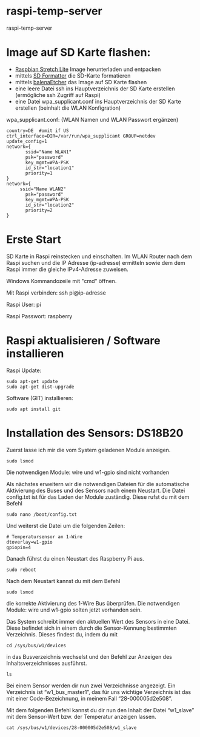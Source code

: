 # raspi-temp-server
raspi-temp-server


# Image auf SD Karte flashen:
- [Raspbian Stretch Lite](https://www.raspberrypi.org/downloads/raspbian/) Image herunterladen und entpacken
- mittels [SD Formatter](https://www.chip.de/downloads/SD-Formatter_72605634.html) die SD-Karte formatieren
- mittels [balenaEtcher](https://www.balena.io/etcher/) das Image auf SD Karte flashen
- eine leere Datei ssh ins Hauptverzeichnis der SD Karte erstellen (ermögliche ssh Zugriff auf Raspi)
- eine Datei wpa_supplicant.conf ins Hauptverzeichnis der SD Karte erstellen (beinhalt die WLAN Konfigration)

wpa_supplicant.conf: (WLAN Namen und WLAN Passwort ergänzen)
```
country=DE  #omit if US
ctrl_interface=DIR=/var/run/wpa_supplicant GROUP=netdev
update_config=1
network={
       ssid="Name WLAN1"
       psk="password"
       key_mgmt=WPA-PSK
       id_str="location1"
       priority=1
}
network={
     ssid="Name WLAN2"
       psk="password"
       key_mgmt=WPA-PSK
       id_str="location2"
       priority=2
}
```

# Erste Start
SD Karte in Raspi reinstecken und einschalten.
Im WLAN Router nach dem Raspi suchen und die IP Adresse (ip-adresse) ermitteln sowie dem dem Raspi immer die gleiche IPv4-Adresse zuweisen.

Windows Kommandozeile mit "cmd" öffnen.

Mit Raspi verbinden: ssh pi@ip-adresse

Raspi User: pi

Raspi Passwort: raspberry

# Raspi aktualisieren / Software installieren
Raspi Update: 
```
sudo apt-get update
sudo apt-get dist-upgrade
```
Software (GIT) installieren:
```
sudo apt install git
```

# Installation des Sensors: DS18B20
Zuerst lasse ich mir die vom System geladenen Module anzeigen.
```
sudo lsmod
```
Die notwendigen Module: wire und w1-gpio sind nicht vorhanden


Als nächstes erweitern wir die notwendigen Dateien für die automatische Aktivierung des Buses und des Sensors nach einem Neustart.
Die Datei config.txt ist für das Laden der Module zuständig. Diese rufst du mit dem Befehl
```
sudo nano /boot/config.txt
```
Und weiterst die Datei um die folgenden Zeilen:
```
# Temperatursensor an 1-Wire
dtoverlay=w1-gpio
gpiopin=4
```

Danach führst du einen Neustart des Raspberry Pi aus.
```
sudo reboot
```
Nach dem Neustart kannst du mit dem Befehl
```
sudo lsmod
```
die korrekte Aktivierung des 1-Wire Bus überprüfen.
Die notwendigen Module: wire und w1-gpio solten jetzt vorhanden sein.

Das System schreibt immer den aktuellen Wert des Sensors in eine Datei. Diese befindet sich in einem durch die Sensor-Kennung bestimmten Verzeichnis. Dieses findest du, indem du mit
```
cd /sys/bus/w1/devices
```
in das Busverzeichnis wechselst und den Befehl zur Anzeigen des Inhaltsverzeichnisses ausführst.
```
ls
```
Bei einem Sensor werden dir nun zwei Verzeichnisse angezeigt. Ein Verzeichnis ist “w1_bus_master1”, das für uns wichtige Verzeichnis ist das mit einer Code-Bezeichnung, in meinem Fall “28-000005d2e508”.

Mit dem folgenden Befehl kannst du dir nun den Inhalt der Datei “w1_slave” mit dem Sensor-Wert bzw. der Temperatur anzeigen lassen.
```
cat /sys/bus/w1/devices/28-000005d2e508/w1_slave
```
